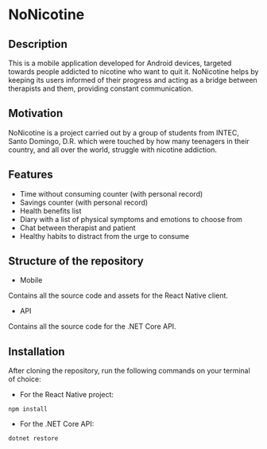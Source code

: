 # NoNicotine

## Description

This is a mobile application developed for Android devices, targeted towards people addicted to nicotine who want to quit it.
NoNicotine helps by keeping its users informed of their progress and acting as a bridge between therapists and them,
providing constant communication.

## Motivation

NoNicotine is a project carried out by a group of students from INTEC, Santo Domingo, D.R. which were touched by how many teenagers
in their country, and all over the world, struggle with nicotine addiction.

## Features

- Time without consuming counter (with personal record)
- Savings counter (with personal record)
- Health benefits list
- Diary with a list of physical symptoms and emotions to choose from
- Chat between therapist and patient
- Healthy habits to distract from the urge to consume

## Structure of the repository

- Mobile

Contains all the source code and assets for the React Native client.

- API

Contains all the source code for the .NET Core API.

## Installation

After cloning the repository, run the following commands on your terminal of choice:

- For the React Native project:

```
npm install
```

- For the .NET Core API:

```
dotnet restore
```
